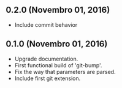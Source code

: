 ## 0.2.0 (Novembro 01, 2016)
  - Include commit behavior

## 0.1.0 (Novembro 01, 2016)
  - Upgrade documentation.
  - First functional build of 'git-bump'.
  - Fix the way that parameters are parsed.
  - Include first git extension.


